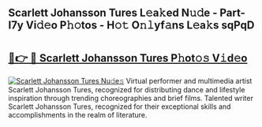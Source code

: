 ## Scarlett Johansson Tures L𝚎a𝚔ed N𝚞𝚍e - Part-I7y Vi𝚍𝚎o P𝚑𝚘tos - H𝚘𝚝 O𝚗𝚕yf𝚊ns L𝚎a𝚔s sqPqD

# <h2><a href="http://kf7ru5c.oniu.top/?m=Scarlett+Johansson+Tures">🔗👉 🔴 Scarlett Johansson Tures P𝚑ot𝚘𝚜 V𝚒d𝚎o</a></h2>

[![Scarlett Johansson Tures Nu𝚍e𝚜](https://i.imgur.com/0qMVB7G.gif)](http://kf7ru5c.oniu.top/?m=Scarlett+Johansson+Tures)
Virtual performer and multimedia artist Scarlett Johansson Tures, recognized for distributing dance and lifestyle inspiration through trending choreographies and brief films. Talented writer Scarlett Johansson Tures, recognized for their exceptional skills and accomplishments in the realm of literature.  
